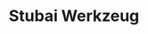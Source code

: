---
title: "Stubai Werkzeug"
url: /fulpmes/stubai-werkzeug-industriegelaende-zone-a/
shop: Baumarkt
---